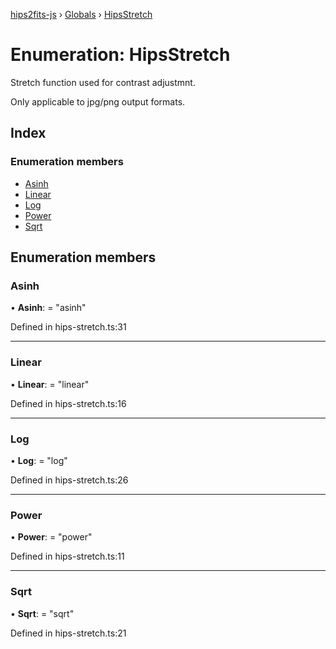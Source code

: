 [hips2fits-js](https://lloydevans.github.io/hips2fits-js/api/README.md) › [Globals](https://lloydevans.github.io/hips2fits-js/api/globals.md) › [HipsStretch](https://lloydevans.github.io/hips2fits-js/api/enums/hipsstretch.md)

# Enumeration: HipsStretch

Stretch function used for contrast adjustmnt.

Only applicable to jpg/png output formats.

## Index

### Enumeration members

* [Asinh](https://lloydevans.github.io/hips2fits-js/api/enums/hipsstretch.md#asinh)
* [Linear](https://lloydevans.github.io/hips2fits-js/api/enums/hipsstretch.md#linear)
* [Log](https://lloydevans.github.io/hips2fits-js/api/enums/hipsstretch.md#log)
* [Power](https://lloydevans.github.io/hips2fits-js/api/enums/hipsstretch.md#power)
* [Sqrt](https://lloydevans.github.io/hips2fits-js/api/enums/hipsstretch.md#sqrt)

## Enumeration members

###  Asinh

• **Asinh**: = "asinh"

Defined in hips-stretch.ts:31

___

###  Linear

• **Linear**: = "linear"

Defined in hips-stretch.ts:16

___

###  Log

• **Log**: = "log"

Defined in hips-stretch.ts:26

___

###  Power

• **Power**: = "power"

Defined in hips-stretch.ts:11

___

###  Sqrt

• **Sqrt**: = "sqrt"

Defined in hips-stretch.ts:21
